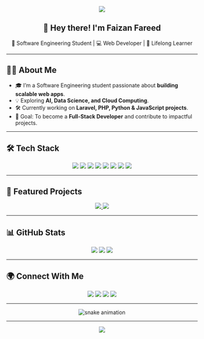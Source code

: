 <!-- Banner -->
<p align="center">
  <img src="https://capsule-render.vercel.app/api?type=waving&color=0:6A11CB,100:2575FC&height=200&section=header&text=Faizan%20Fareed&fontSize=50&fontColor=ffffff&animation=fadeIn&fontAlignY=35" />
</p>

<!-- Intro -->
<h2 align="center">👋 Hey there! I'm Faizan Fareed</h2>
<p align="center">
  🚀 Software Engineering Student | 💻 Web Developer | 🌱 Lifelong Learner
</p>

---

## 👨‍💻 About Me
- 🎓 I’m a Software Engineering student passionate about **building scalable web apps**.  
- 💡 Exploring **AI, Data Science, and Cloud Computing**.  
- 🛠️ Currently working on **Laravel, PHP, Python & JavaScript projects**.  
- 🎯 Goal: To become a **Full-Stack Developer** and contribute to impactful projects.  

---

## 🛠 Tech Stack
<p align="center">
  <img src="https://img.shields.io/badge/HTML5-E34F26?style=for-the-badge&logo=html5&logoColor=white" />
  <img src="https://img.shields.io/badge/CSS3-1572B6?style=for-the-badge&logo=css3&logoColor=white" />
  <img src="https://img.shields.io/badge/JavaScript-F7DF1E?style=for-the-badge&logo=javascript&logoColor=black" />
  <img src="https://img.shields.io/badge/PHP-777BB4?style=for-the-badge&logo=php&logoColor=white" />
  <img src="https://img.shields.io/badge/Laravel-FF2D20?style=for-the-badge&logo=laravel&logoColor=white" />
  <img src="https://img.shields.io/badge/Python-3776AB?style=for-the-badge&logo=python&logoColor=white" />
  <img src="https://img.shields.io/badge/MySQL-4479A1?style=for-the-badge&logo=mysql&logoColor=white" />
  <img src="https://img.shields.io/badge/Bootstrap-563D7C?style=for-the-badge&logo=bootstrap&logoColor=white" />
</p>

---

## 🚀 Featured Projects
<p align="center">
  <a href="https://github.com/yourusername/ai_best_seller_analyzer">
    <img src="https://github-readme-stats.vercel.app/api/pin/?username=yourusername&repo=ai_best_seller_analyzer&theme=radical" />
  </a>
  <a href="https://github.com/yourusername/online-quiz-system">
    <img src="https://github-readme-stats.vercel.app/api/pin/?username=yourusername&repo=online-quiz-system&theme=radical" />
  </a>
</p>

---

## 📊 GitHub Stats
<p align="center">
  <img src="https://github-readme-stats.vercel.app/api?username=yourusername&show_icons=true&theme=tokyonight" />
  <img src="https://github-readme-streak-stats.herokuapp.com/?user=yourusername&theme=tokyonight" />
  <img src="https://github-readme-stats.vercel.app/api/top-langs/?username=yourusername&layout=compact&theme=tokyonight" />
</p>

---

## 🌍 Connect With Me
<p align="center">
  <a href="mailto:yourmail@gmail.com"><img src="https://img.shields.io/badge/Email-D14836?style=for-the-badge&logo=gmail&logoColor=white" /></a>
  <a href="https://linkedin.com/in/yourprofile"><img src="https://img.shields.io/badge/LinkedIn-0077B5?style=for-the-badge&logo=linkedin&logoColor=white" /></a>
  <a href="https://yourportfolio.com"><img src="https://img.shields.io/badge/Portfolio-000000?style=for-the-badge&logo=react&logoColor=white" /></a>
  <a href="https://twitter.com/yourusername"><img src="https://img.shields.io/badge/Twitter-1DA1F2?style=for-the-badge&logo=twitter&logoColor=white" /></a>
</p>

---

<!-- Snake Contribution Graph -->
<p align="center">
  <img src="https://github.com/yourusername/yourusername/blob/output/github-contribution-grid-snake.svg" alt="snake animation" />
</p>

---

<p align="center">
  <img src="https://capsule-render.vercel.app/api?type=waving&color=0:6A11CB,100:2575FC&height=120&section=footer" />
</p>

